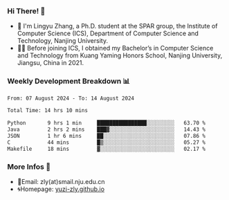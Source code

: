 ### Hi There! 👋 
- 🐳 I'm Lingyu Zhang, a Ph.D. student at the SPAR group, the Institute of Computer Science (ICS), Department of Computer Science and Technology, Nanjing University.
- 🧑‍🎓 Before joining ICS, I obtained my Bachelor’s in Computer Science and Technology from Kuang Yaming Honors School, Nanjing University, Jiangsu, China in 2021.

### Weekly Development Breakdown :bar_chart:

<!--START_SECTION:waka-->

```txt
From: 07 August 2024 - To: 14 August 2024

Total Time: 14 hrs 10 mins

Python       9 hrs 1 min     ████████████████░░░░░░░░░   63.70 %
Java         2 hrs 2 mins    ███▓░░░░░░░░░░░░░░░░░░░░░   14.43 %
JSON         1 hr 6 mins     ██░░░░░░░░░░░░░░░░░░░░░░░   07.86 %
C            44 mins         █▒░░░░░░░░░░░░░░░░░░░░░░░   05.27 %
Makefile     18 mins         ▓░░░░░░░░░░░░░░░░░░░░░░░░   02.17 %
```

<!--END_SECTION:waka-->

<!--
### Github Contributions :octocat:

![](https://raw.githubusercontent.com/yuzi-zly/yuzi-zly/output/github-contribution-grid-snake.svg)              
-->

### More Infos 📖

- 📧Email: zly(at)smail.nju.edu.cn
- 🌀Homepage: [yuzi-zly.github.io](https://yuzi-zly.github.io/)
